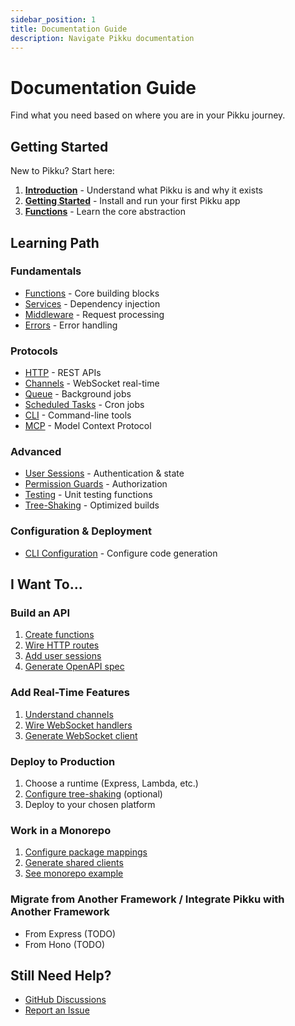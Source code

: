```yaml
---
sidebar_position: 1
title: Documentation Guide
description: Navigate Pikku documentation
---
```


# Documentation Guide

Find what you need based on where you are in your Pikku journey.

## Getting Started

New to Pikku? Start here:

1. **[Introduction](/docs/philosophy)** - Understand what Pikku is and why it exists
2. **[Getting Started](/docs/core-features)** - Install and run your first Pikku app
3. **[Functions](/docs/core-features/functions)** - Learn the core abstraction

## Learning Path

### Fundamentals

- [Functions](/docs/core-features/functions) - Core building blocks
- [Services](/docs/core-features/services) - Dependency injection
- [Middleware](/docs/core-features/middleware) - Request processing
- [Errors](/docs/core-features/errors) - Error handling

### Protocols

- [HTTP](/docs/http) - REST APIs
- [Channels](/docs/channels) - WebSocket real-time
- [Queue](/docs/queue) - Background jobs
- [Scheduled Tasks](/docs/scheduled-tasks) - Cron jobs
- [CLI](/docs/cli) - Command-line tools
- [MCP](/docs/mcp) - Model Context Protocol

### Advanced

- [User Sessions](/docs/core-features/user-sessions) - Authentication & state
- [Permission Guards](/docs/core-features/permission-guards) - Authorization
- [Testing](/docs/core-features/testing) - Unit testing functions
- [Tree-Shaking](/docs/philosophy/tree-shaking) - Optimized builds

### Configuration & Deployment

- [CLI Configuration](/docs/core-features/pikku-cli) - Configure code generation

## I Want To...

### Build an API

1. [Create functions](/docs/core-features/functions)
2. [Wire HTTP routes](/docs/http)
3. [Add user sessions](/docs/core-features/user-sessions)
4. [Generate OpenAPI spec](/docs/core-features/pikku-cli#openapi-generation)

### Add Real-Time Features

1. [Understand channels](/docs/channels)
2. [Wire WebSocket handlers](/docs/channels)
3. [Generate WebSocket client](/docs/core-features/pikku-cli#client-generation)

### Deploy to Production

1. Choose a runtime (Express, Lambda, etc.)
2. [Configure tree-shaking](/docs/philosophy/tree-shaking) (optional)
3. Deploy to your chosen platform

### Work in a Monorepo

1. [Configure package mappings](/docs/core-features/pikku-cli#monorepo-support)
2. [Generate shared clients](/docs/core-features/pikku-cli#client-generation)
3. [See monorepo example](https://github.com/pikkujs/yarn-workspace-starter)

### Migrate from Another Framework / Integrate Pikku with Another Framework

- From Express (TODO)
- From Hono (TODO)

## Still Need Help?

- [GitHub Discussions](https://github.com/pikkujs/pikku/discussions)
- [Report an Issue](https://github.com/pikkujs/pikku/issues)
